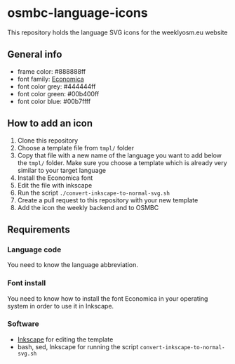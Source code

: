 # osmbc-language-icons

This repository holds the language SVG icons for the weeklyosm.eu website


## General info

* frame color: #888888ff
* font family: [Economica](https://www.fontsquirrel.com/fonts/economica)
* font color grey: #444444ff
* font color green: #00b400ff
* font color blue: #00b7ffff


## How to add an icon

1. Clone this repository
2. Choose a template file from `tmpl/` folder
3. Copy that file with a new name of the language you want to add below the `tmpl/` folder. Make sure you choose a template which is already very similar to your target language
4. Install the Economica font
5. Edit the file with inkscape
6. Run the script `./convert-inkscape-to-normal-svg.sh`
7. Create a pull request to this repository with your new template
8. Add the icon the weekly backend and to OSMBC


## Requirements

### Language code

You need to know the language abbreviation.


### Font install

You need to know how to install the font Economica in your operating system in order to use it in Inkscape.


### Software

* [Inkscape](https://inkscape.org) for editing the template
* bash, sed, Inkscape for running the script `convert-inkscape-to-normal-svg.sh`

